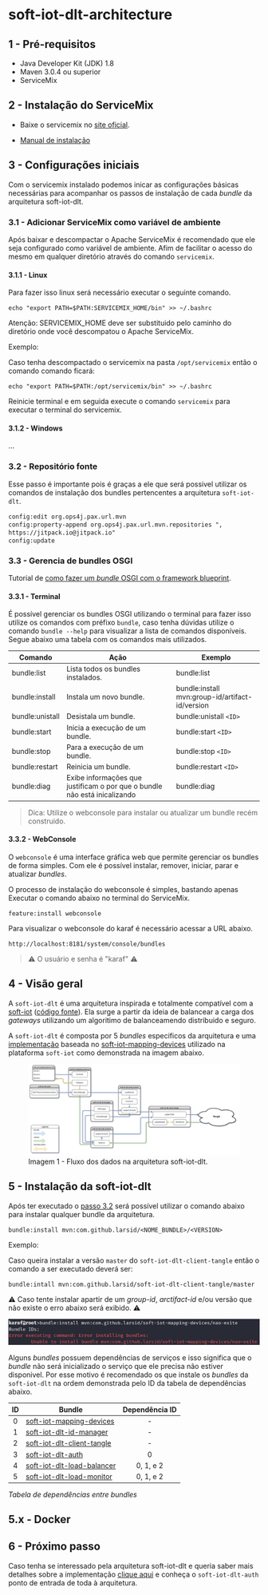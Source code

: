 # soft-iot-dlt-architecture

## 1 - Pré-requisitos

- Java Developer Kit (JDK) 1.8
- Maven 3.0.4 ou superior
- ServiceMix

## 2 - Instalação do ServiceMix

- Baixe o servicemix no [site oficial](http://servicemix.apache.org/downloads/servicemix-7.0.0.html).

- [Manual de instalação](http://servicemix.apache.org/docs/7.x/quickstart/installation.html)

## 3 - Configurações iniciais

Com o servicemix instalado podemos inicar as configurações básicas necessárias para acompanhar os passos de instalação de cada _bundle_ da arquitetura soft-iot-dlt.

### 3.1 - Adicionar ServiceMix como variável de ambiente

Após baixar e descompactar o Apache ServiceMix é recomendado que ele seja configurado como variável de ambiente. Afim de facilitar o acesso do mesmo em qualquer diretório através do comando `servicemix`.

#### 3.1.1 - Linux

Para fazer isso linux será necessário executar o seguinte comando.

```
echo "export PATH=$PATH:SERVICEMIX_HOME/bin" >> ~/.bashrc
```

Atenção: SERVICEMIX_HOME deve ser substituido pelo caminho do diretório onde você descompatou o Apache ServiceMix.

Exemplo:

Caso tenha descompactado o servicemix na pasta `/opt/servicemix`
então o comando comando ficará:

```
echo "export PATH=$PATH:/opt/servicemix/bin" >> ~/.bashrc
```

Reinicie terminal e em seguida execute o comando `servicemix` para executar o terminal do servicemix.

#### 3.1.2 - Windows

...

### 3.2 - Repositório fonte

Esse passo é importante pois é graças a ele que será possivel utilizar os comandos de instalação dos bundles
pertencentes a arquitetura `soft-iot-dlt`.

```
config:edit org.ops4j.pax.url.mvn
config:property-append org.ops4j.pax.url.mvn.repositories ", https://jitpack.io@jitpack.io"
config:update
```

### 3.3 - Gerencia de bundles OSGI

Tutorial de [como fazer um _bundle_ OSGI com o framework blueprint](https://github.com/larsid/osgi-blueprint-bundle-archetypes#readme).

<!-- TODO:
  Explicar o que é um bundle OSGI
  Como criar um bundle OSGI utilizando blueprint.
-->

#### 3.3.1 - Terminal

É possível gerenciar os bundles OSGI utilizando o terminal para fazer isso utilize os comandos com préfixo `bundle`, caso tenha dúvidas utilize o comando `bundle --help` para visualizar a lista de comandos disponíveis. Segue abaixo uma tabela com os comandos mais utilizados.

| Comando         | Ação                                                                      | Exemplo                                         |
| --------------- | ------------------------------------------------------------------------- | ----------------------------------------------- |
| bundle:list     | Lista todos os bundles instalados.                                        | bundle:list                                     |
| bundle:install  | Instala um novo bundle.                                                   | bundle:install mvn:group-id/artifact-id/version |
| bundle:unistall | Desistala um bundle.                                                      | bundle:unistall `<ID>`                          |
| bundle:start    | Inicia a execução de um bundle.                                           | bundle:start `<ID>`                             |
| bundle:stop     | Para a execução de um bundle.                                             | bundle:stop `<ID>`                              |
| bundle:restart  | Reinicia um bundle.                                                       | bundle:restart `<ID>`                           |
| bundle:diag     | Exibe informações que justificam o por que o bundle não está inicalizando | bundle:diag                                     |

> Dica: Utilize o webconsole para instalar ou atualizar um bundle recém construido.

#### 3.3.2 - WebConsole

O `webconsole` é uma interface gráfica web que permite gerenciar os bundles de forma simples. Com ele é possível instalar, remover, iniciar, parar e atualizar _bundles_.

O processo de instalação do webconsole é simples, bastando apenas Executar o comando abaixo no terminal do ServiceMix.

```
feature:install webconsole
```

Para visualizar o webconsole do karaf é necessário acessar a URL abaixo.

```
http://localhost:8181/system/console/bundles
```

> :warning: O usuário e senha é "karaf" :warning:

## 4 - Visão geral

<!-- Por que da arquitetura soft-iot-dlt -->

A `soft-iot-dlt` é uma arquitetura inspirada e totalmente compatível com a [soft-iot](http://www.wiser.ufba.br/prazeres/pdfs/soft-iot.pdf) ([código fonte](https://github.com/WiserUFBA)). Ela surge a partir da ideia de balancear a carga dos _gateways_
utilizando um algoritimo de balanceamendo distribuido e seguro.

A `soft-iot-dlt` é composta por 5 _bundles_ especificos da arquitetura e uma [implementação](https://github.com/larsid/soft-iot-mapping-devices) baseada no [soft-iot-mapping-devices](https://github.com/WiserUFBA/soft-iot-mapping-devices) utilizado na plataforma `soft-iot` como demonstrada na imagem abaixo.

<figure>
  <img src="images/soft-iot-dlt-arch-flow-arch-flow-2.0.png" alt="Fluxo dos dados na arquitetura soft-iot-dlt"/>
  <figcaption>Imagem 1 - Fluxo dos dados na arquitetura soft-iot-dlt.</figcaption>
</figure>

## 5 - Instalação da soft-iot-dlt

Após ter executado o [passo 3.2](#32---repositório-fonte) será possível utilizar o comando abaixo para instalar qualquer bundle da arquitetura.

    bundle:install mvn:com.github.larsid/<NOME_BUNDLE>/<VERSION>

Exemplo:

Caso queira instalar a versão `master` do `soft-iot-dlt-client-tangle` então o comando a ser executado deverá ser:

    bundle:intall mvn:com.github.larsid/soft-iot-dlt-client-tangle/master

:warning: Caso tente instalar apartir de um _group-id_, _arctifact-id_ e/ou versão que não existe o erro abaixo será exibido. :warning:

![Print do erro gerado ao inserir um group-id, arctifact-id ou branch inexistente no comando de instalação de bundle.](images/erro-instalar-bundle-branch.png)

Alguns _bundles_ possuem dependências de serviços e isso significa que o _bundle_ não será inicializado o serviço que ele precisa não estiver disponivel. Por esse motivo é recomendado os que instale os _bundles_ da `soft-iot-dlt` na ordem demonstrada pelo ID da tabela de dependências abaixo.

| ID  | Bundle                                                                             | Dependência ID |
| :-: | ---------------------------------------------------------------------------------- | :------------: |
|  0  | [soft-iot-mapping-devices](https://github.com/larsid/soft-iot-mapping-devices)     |       -        |
|  1  | [soft-iot-dlt-id-manager](https://github.com/larsid/soft-iot-dlt-id-manager)       |       -        |
|  2  | [soft-iot-dlt-client-tangle](https://github.com/larsid/soft-iot-dlt-client-tangle) |       -        |
|  3  | [soft-iot-dlt-auth](https://github.com/larsid/soft-iot-dlt-auth)                   |       0        |
|  4  | [soft-iot-dlt-load-balancer](https://github.com/larsid/soft-iot-dlt-load-balancer) |   0, 1, e 2    |
|  5  | [soft-iot-dlt-load-monitor](https://github.com/larsid/soft-iot-dlt-load-monitor)   |   0, 1, e 2    |

_Tabela de dependências entre bundles_

## 5.x - Docker

<!-- Todo:
    Colocar a imagem docker no docker hub.
    Disponibilizar o link aqui.
    Fazer tutorial ensinando como rodar uma instância.
    Fazer tutorial ensinando como rodar várias instânias.
 -->

## 6 - Próximo passo

Caso tenha se interessado pela arquitetura soft-iot-dlt e queria saber mais detalhes sobre a implementação [clique aqui](https://github.com/larsid/soft-iot-dlt-auth) e conheça o `soft-iot-dlt-auth` ponto de entrada de toda à arquitetura.
